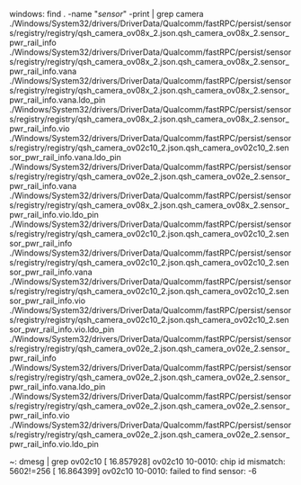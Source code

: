 windows: find . -name "*sensor*" -print | grep camera                                                                                                                    
./Windows/System32/drivers/DriverData/Qualcomm/fastRPC/persist/sensors/registry/registry/qsh_camera_ov08x_2.json.qsh_camera_ov08x_2.sensor_pwr_rail_info
./Windows/System32/drivers/DriverData/Qualcomm/fastRPC/persist/sensors/registry/registry/qsh_camera_ov08x_2.json.qsh_camera_ov08x_2.sensor_pwr_rail_info.vana
./Windows/System32/drivers/DriverData/Qualcomm/fastRPC/persist/sensors/registry/registry/qsh_camera_ov08x_2.json.qsh_camera_ov08x_2.sensor_pwr_rail_info.vana.ldo_pin
./Windows/System32/drivers/DriverData/Qualcomm/fastRPC/persist/sensors/registry/registry/qsh_camera_ov08x_2.json.qsh_camera_ov08x_2.sensor_pwr_rail_info.vio
./Windows/System32/drivers/DriverData/Qualcomm/fastRPC/persist/sensors/registry/registry/qsh_camera_ov02c10_2.json.qsh_camera_ov02c10_2.sensor_pwr_rail_info.vana.ldo_pin
./Windows/System32/drivers/DriverData/Qualcomm/fastRPC/persist/sensors/registry/registry/qsh_camera_ov02e_2.json.qsh_camera_ov02e_2.sensor_pwr_rail_info.vana
./Windows/System32/drivers/DriverData/Qualcomm/fastRPC/persist/sensors/registry/registry/qsh_camera_ov08x_2.json.qsh_camera_ov08x_2.sensor_pwr_rail_info.vio.ldo_pin
./Windows/System32/drivers/DriverData/Qualcomm/fastRPC/persist/sensors/registry/registry/qsh_camera_ov02c10_2.json.qsh_camera_ov02c10_2.sensor_pwr_rail_info
./Windows/System32/drivers/DriverData/Qualcomm/fastRPC/persist/sensors/registry/registry/qsh_camera_ov02c10_2.json.qsh_camera_ov02c10_2.sensor_pwr_rail_info.vana
./Windows/System32/drivers/DriverData/Qualcomm/fastRPC/persist/sensors/registry/registry/qsh_camera_ov02c10_2.json.qsh_camera_ov02c10_2.sensor_pwr_rail_info.vio
./Windows/System32/drivers/DriverData/Qualcomm/fastRPC/persist/sensors/registry/registry/qsh_camera_ov02c10_2.json.qsh_camera_ov02c10_2.sensor_pwr_rail_info.vio.ldo_pin
./Windows/System32/drivers/DriverData/Qualcomm/fastRPC/persist/sensors/registry/registry/qsh_camera_ov02e_2.json.qsh_camera_ov02e_2.sensor_pwr_rail_info
./Windows/System32/drivers/DriverData/Qualcomm/fastRPC/persist/sensors/registry/registry/qsh_camera_ov02e_2.json.qsh_camera_ov02e_2.sensor_pwr_rail_info.vana.ldo_pin
./Windows/System32/drivers/DriverData/Qualcomm/fastRPC/persist/sensors/registry/registry/qsh_camera_ov02e_2.json.qsh_camera_ov02e_2.sensor_pwr_rail_info.vio
./Windows/System32/drivers/DriverData/Qualcomm/fastRPC/persist/sensors/registry/registry/qsh_camera_ov02e_2.json.qsh_camera_ov02e_2.sensor_pwr_rail_info.vio.ldo_pin

~: dmesg | grep ov02c10
[   16.857928] ov02c10 10-0010: chip id mismatch: 5602!=256
[   16.864399] ov02c10 10-0010: failed to find sensor: -6
